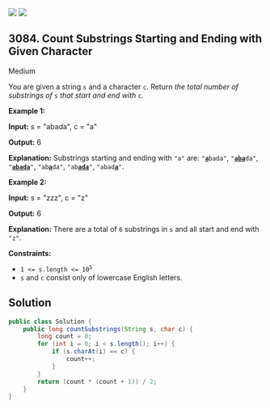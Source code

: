 [![](https://img.shields.io/github/stars/javadev/LeetCode-in-Java?label=Stars&style=flat-square)](https://github.com/javadev/LeetCode-in-Java)
[![](https://img.shields.io/github/forks/javadev/LeetCode-in-Java?label=Fork%20me%20on%20GitHub%20&style=flat-square)](https://github.com/javadev/LeetCode-in-Java/fork)

## 3084\. Count Substrings Starting and Ending with Given Character

Medium

You are given a string `s` and a character `c`. Return _the total number of substrings of_ `s` _that start and end with_ `c`_._

**Example 1:**

**Input:** s = "abada", c = "a"

**Output:** 6

**Explanation:** Substrings starting and ending with `"a"` are: <code>"<ins>**a**</ins>bada"</code>, <code>"<ins>**aba**</ins>da"</code>, <code>"<ins>**abada**</ins>"</code>, <code>"ab<ins>**a**</ins>da"</code>, <code>"ab<ins>**ada**</ins>"</code>, <code>"abad<ins>**a**</ins>"</code>.

**Example 2:**

**Input:** s = "zzz", c = "z"

**Output:** 6

**Explanation:** There are a total of `6` substrings in `s` and all start and end with `"z"`.

**Constraints:**

*   <code>1 <= s.length <= 10<sup>5</sup></code>
*   `s` and `c` consist only of lowercase English letters.

## Solution

```java
public class Solution {
    public long countSubstrings(String s, char c) {
        long count = 0;
        for (int i = 0; i < s.length(); i++) {
            if (s.charAt(i) == c) {
                count++;
            }
        }
        return (count * (count + 1)) / 2;
    }
}
```